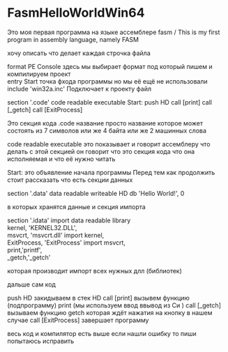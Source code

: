# FasmHelloWorldWin64
Это моя первая программа на языке ассемблере fasm / This is my first program in assembly language, namely FASM

хочу описать что делает каждая строчка файла 

format PE Console здесь мы выбирает формат под который пишем и компилируем проект  
entry Start точка фхода программы но мы её ещё не использовали 
include 'win32a.inc'  Подключает к проекту файл

section '.code' code readable executable
        Start:
                push HD
                call [print]
                call [_getch]
                call [ExitProcess]        

Это секция кода 
.code название просто название которое может состоять из 7 символов или же 4 байта или же 2 машинных слова 

code readable executable это показывает и говорит ассемблеру что делать с этой секцией 
он говорит что это секция кода что она исполняемая и что её нужно читать 

Start: это объявление начала программы 
Перед тем как продолжить стоит рассказать что 
есть секции данных 

section '.data' data readable writeable
        HD db 'Hello World!', 0 
        
в которых хранятся данные 
и секция импорта 

section '.idata' import data readable
  library \
    kernel, 'KERNEL32.DLL',\
    msvcrt, 'msvcrt.dll'
  import kernel,\
    ExitProcess, 'ExitProcess'
  import msvcrt,\
    print,'printf',\
    _getch,'_getch' 


которая производит импорт всех нужных длл (библиотек)

дальше сам код 

push HD  закидываем в стек HD 
call [print]  вызывем функцию (подпрограмму) print (мы используем ввод ввывод из Си )
call [_getch] вызываем функцию getch которая ждёт нажатия на кнопку в нашем случае 
call [ExitProcess]  завершает программу 

весь код и компилятор есть выше 
если нашли ошибку то пиши попытаюсь исправить 
